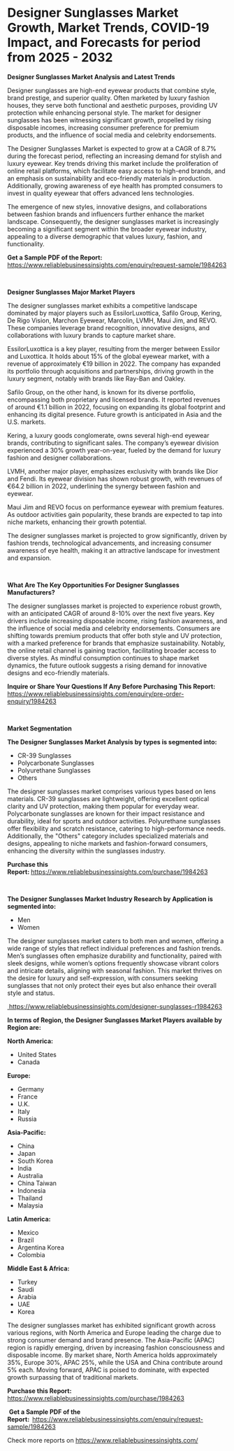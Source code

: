 <p><h1>Designer Sunglasses Market Growth, Market Trends, COVID-19 Impact, and Forecasts for period from 2025 - 2032</h1></p><p><strong>Designer Sunglasses Market Analysis and Latest Trends</strong></p>
<p><p>Designer sunglasses are high-end eyewear products that combine style, brand prestige, and superior quality. Often marketed by luxury fashion houses, they serve both functional and aesthetic purposes, providing UV protection while enhancing personal style. The market for designer sunglasses has been witnessing significant growth, propelled by rising disposable incomes, increasing consumer preference for premium products, and the influence of social media and celebrity endorsements.</p><p>The Designer Sunglasses Market is expected to grow at a CAGR of 8.7% during the forecast period, reflecting an increasing demand for stylish and luxury eyewear. Key trends driving this market include the proliferation of online retail platforms, which facilitate easy access to high-end brands, and an emphasis on sustainability and eco-friendly materials in production. Additionally, growing awareness of eye health has prompted consumers to invest in quality eyewear that offers advanced lens technologies.</p><p>The emergence of new styles, innovative designs, and collaborations between fashion brands and influencers further enhance the market landscape. Consequently, the designer sunglasses market is increasingly becoming a significant segment within the broader eyewear industry, appealing to a diverse demographic that values luxury, fashion, and functionality.</p></p>
<p><strong>Get a Sample PDF of the Report:&nbsp;</strong> <a href="https://www.reliablebusinessinsights.com/enquiry/request-sample/1984263?utm_campaign=2330&utm_medium=2&utm_source=Github&utm_content=ia&utm_term=08022025&utm_id=designer-sunglasses">https://www.reliablebusinessinsights.com/enquiry/request-sample/1984263</a></p>
<p>&nbsp;</p>
<p><strong>Designer Sunglasses Major Market Players</strong></p>
<p><p>The designer sunglasses market exhibits a competitive landscape dominated by major players such as EssilorLuxottica, Safilo Group, Kering, De Rigo Vision, Marchon Eyewear, Marcolin, LVMH, Maui Jim, and REVO. These companies leverage brand recognition, innovative designs, and collaborations with luxury brands to capture market share.</p><p>EssilorLuxottica is a key player, resulting from the merger between Essilor and Luxottica. It holds about 15% of the global eyewear market, with a revenue of approximately €19 billion in 2022. The company has expanded its portfolio through acquisitions and partnerships, driving growth in the luxury segment, notably with brands like Ray-Ban and Oakley.</p><p>Safilo Group, on the other hand, is known for its diverse portfolio, encompassing both proprietary and licensed brands. It reported revenues of around €1.1 billion in 2022, focusing on expanding its global footprint and enhancing its digital presence. Future growth is anticipated in Asia and the U.S. markets.</p><p>Kering, a luxury goods conglomerate, owns several high-end eyewear brands, contributing to significant sales. The company’s eyewear division experienced a 30% growth year-on-year, fueled by the demand for luxury fashion and designer collaborations.</p><p>LVMH, another major player, emphasizes exclusivity with brands like Dior and Fendi. Its eyewear division has shown robust growth, with revenues of €64.2 billion in 2022, underlining the synergy between fashion and eyewear.</p><p>Maui Jim and REVO focus on performance eyewear with premium features. As outdoor activities gain popularity, these brands are expected to tap into niche markets, enhancing their growth potential.</p><p>The designer sunglasses market is projected to grow significantly, driven by fashion trends, technological advancements, and increasing consumer awareness of eye health, making it an attractive landscape for investment and expansion.</p></p>
<p>&nbsp;</p>
<p><strong>What Are The Key Opportunities For Designer Sunglasses Manufacturers?</strong></p>
<p><p>The designer sunglasses market is projected to experience robust growth, with an anticipated CAGR of around 8-10% over the next five years. Key drivers include increasing disposable income, rising fashion awareness, and the influence of social media and celebrity endorsements. Consumers are shifting towards premium products that offer both style and UV protection, with a marked preference for brands that emphasize sustainability. Notably, the online retail channel is gaining traction, facilitating broader access to diverse styles. As mindful consumption continues to shape market dynamics, the future outlook suggests a rising demand for innovative designs and eco-friendly materials.</p></p>
<p><strong>Inquire or Share Your Questions If Any Before Purchasing This Report:</strong> <a href="https://www.reliablebusinessinsights.com/enquiry/pre-order-enquiry/1984263?utm_campaign=2330&utm_medium=2&utm_source=Github&utm_content=ia&utm_term=08022025&utm_id=designer-sunglasses">https://www.reliablebusinessinsights.com/enquiry/pre-order-enquiry/1984263</a></p>
<p>&nbsp;</p>
<p><strong>Market Segmentation</strong></p>
<p><strong>The Designer Sunglasses Market Analysis by types is segmented into:</strong></p>
<p><ul><li>CR-39 Sunglasses</li><li>Polycarbonate Sunglasses</li><li>Polyurethane Sunglasses</li><li>Others</li></ul></p>
<p><p>The designer sunglasses market comprises various types based on lens materials. CR-39 sunglasses are lightweight, offering excellent optical clarity and UV protection, making them popular for everyday wear. Polycarbonate sunglasses are known for their impact resistance and durability, ideal for sports and outdoor activities. Polyurethane sunglasses offer flexibility and scratch resistance, catering to high-performance needs. Additionally, the "Others" category includes specialized materials and designs, appealing to niche markets and fashion-forward consumers, enhancing the diversity within the sunglasses industry.</p></p>
<p><strong>Purchase this Report:&nbsp;</strong><a href="https://www.reliablebusinessinsights.com/purchase/1984263?utm_campaign=2330&utm_medium=2&utm_source=Github&utm_content=ia&utm_term=08022025&utm_id=designer-sunglasses">https://www.reliablebusinessinsights.com/purchase/1984263</a></p>
<p>&nbsp;</p>
<p><strong>The Designer Sunglasses Market Industry Research by Application is segmented into:</strong></p>
<p><ul><li>Men</li><li>Women</li></ul></p>
<p><p>The designer sunglasses market caters to both men and women, offering a wide range of styles that reflect individual preferences and fashion trends. Men’s sunglasses often emphasize durability and functionality, paired with sleek designs, while women’s options frequently showcase vibrant colors and intricate details, aligning with seasonal fashion. This market thrives on the desire for luxury and self-expression, with consumers seeking sunglasses that not only protect their eyes but also enhance their overall style and status.</p></p>
<p><a href="https://www.reliablebusinessinsights.com/designer-sunglasses-r1984263?utm_campaign=2330&utm_medium=2&utm_source=Github&utm_content=ia&utm_term=08022025&utm_id=designer-sunglasses">&nbsp;https://www.reliablebusinessinsights.com/designer-sunglasses-r1984263</a></p>
<p><strong>In terms of Region, the Designer Sunglasses Market Players available by Region are:</strong></p>
<p>
    <p> <strong> North America: </strong>
        <ul>
            <li>United States</li>
            <li>Canada</li>
        </ul>
        </p> 
    <p> <strong> Europe: </strong>
        <ul>
            <li>Germany</li>
            <li>France</li>
            <li>U.K.</li>
            <li>Italy</li>
            <li>Russia</li>
        </ul>
        </p> 
    <p> <strong> Asia-Pacific: </strong>
        <ul>
            <li>China</li>
            <li>Japan</li>
            <li>South Korea</li>
            <li>India</li>
            <li>Australia</li>
            <li>China Taiwan</li>
            <li>Indonesia</li>
            <li>Thailand</li>
            <li>Malaysia</li>
        </ul>
        </p> 
    <p> <strong> Latin America: </strong>
        <ul>
            <li>Mexico</li>
            <li>Brazil</li>
            <li>Argentina Korea</li>
            <li>Colombia</li>
        </ul>
        </p> 
    <p> <strong> Middle East & Africa: </strong>
        <ul>
            <li>Turkey</li>
            <li>Saudi</li>
            <li>Arabia</li>
            <li>UAE</li>
            <li>Korea</li>
        </ul>
    </p>
    </p>
<p><p>The designer sunglasses market has exhibited significant growth across various regions, with North America and Europe leading the charge due to strong consumer demand and brand presence. The Asia-Pacific (APAC) region is rapidly emerging, driven by increasing fashion consciousness and disposable income. By market share, North America holds approximately 35%, Europe 30%, APAC 25%, while the USA and China contribute around 5% each. Moving forward, APAC is poised to dominate, with expected growth surpassing that of traditional markets.</p></p>
<p><strong>Purchase this Report: </strong><a href="https://www.reliablebusinessinsights.com/purchase/1984263?utm_campaign=2330&utm_medium=2&utm_source=Github&utm_content=ia&utm_term=08022025&utm_id=designer-sunglasses">https://www.reliablebusinessinsights.com/purchase/1984263</a></p>
<p>&nbsp;<strong>Get a Sample PDF of the Report:&nbsp;&nbsp;</strong><a href="https://www.reliablebusinessinsights.com/enquiry/request-sample/1984263?utm_campaign=2330&utm_medium=2&utm_source=Github&utm_content=ia&utm_term=08022025&utm_id=designer-sunglasses">https://www.reliablebusinessinsights.com/enquiry/request-sample/1984263</a></p>
<p><strong></strong></p>
<p>Check more reports on <a href="https://www.reliablebusinessinsights.com/?utm_campaign=2330&utm_medium=2&utm_source=Github&utm_content=ia&utm_term=08022025&utm_id=designer-sunglasses">https://www.reliablebusinessinsights.com/</a></p>